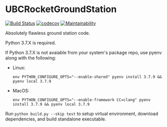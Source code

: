 # UBCRocketGroundStation 
[![Build Status](https://circleci.com/gh/UBC-Rocket/UBCRocketGroundStation.svg?style=shield)](https://app.circleci.com/pipelines/github/UBC-Rocket/UBCRocketGroundStation)
[![codecov](https://codecov.io/gh/UBC-Rocket/UBCRocketGroundStation/branch/master/graph/badge.svg?token=2IML1026UZ)](https://codecov.io/gh/UBC-Rocket/UBCRocketGroundStation)
[![Maintainability](https://api.codeclimate.com/v1/badges/fa6dfc069ec58e43bd1b/maintainability)](https://codeclimate.com/github/UBC-Rocket/UBCRocketGroundStation/maintainability)

Absolutely flawless ground station code.

Python 3.7.X is required.

If Python 3.7.X is not avaiable from your system's package repo, use pyenv along with the following:

* Linux:
    ```
    env PYTHON_CONFIGURE_OPTS="--enable-shared" pyenv install 3.7.9 && pyenv local 3.7.9
    ```

* MacOS: 
    ```
    env PYTHON_CONFIGURE_OPTS="--enable-framework CC=clang" pyenv install 3.7.9 && pyenv local 3.7.9
    ```

Run `python build.py --skip test` to setup virtual environment, download dependencies, and build standalone executable.
